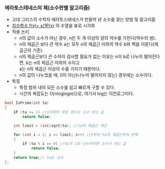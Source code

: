 ### 에라토스테네스의 체(소수판별 알고리즘)
* 고대 그리스의 수학자 에라토스테네스가 만들어 낸 소수를 찾는 방법 및 알고리즘
* [지수함수 f(x)= x/1P(x)](https://namu.wiki/w/%EC%97%90%EB%9D%BC%ED%86%A0%EC%8A%A4%ED%85%8C%EB%84%A4%EC%8A%A4%EC%9D%98%20%EC%B2%B4) 의 수열을 표로 시각화
* 적용 논리
  * n의 값이 소수가 아닌 경우, n은 두 개 이상의 양의 약수를 가진다(약수의 쌍).
  *  n의 제곱근 보다 큰 약수 a는 모두  n의 제곱근 이하의 약수 b와 짝을 이룬다(제곱근의 기준).
  * n의 제곱근보다 큰 수까지 검사할 필요가 없는 이유는 n이 b로 나누어 떨어진다면, b는 n의 제곱근 이하의 수이고 <br/>a는 n의 제곱근 이상의 수를 가지기 때문이다.
  * n의 값이 나누었을 때, 0이 아닌(나누어 떨어지지 않는) 경우에는 소수이다.
* 특징
  * 특정 범위 내의 모든 소수를 쉽고 빠르게 구할 수 있다.
  * 시간의 복잡도는 O(nloglogn)으로, 여기서 log는 이진로그이다.
 
```cpp
bool IsPrime(int ta)
{
	if (ta <= 1) //1이하의 작은 정수는 소수 아닌 값
		return false;

	int limit = (int)sqrt(ta); //ta의 제곱근 계산

	for (int i = 2; i <= limit; i++) //2부터 ta의 제곱근까지 반복
	{
		if (ta % i == 0) //ta가 i로 나누어지면 소수가 아닌 값
			return false;
	}
	return true;// ta는 소수
};
```


